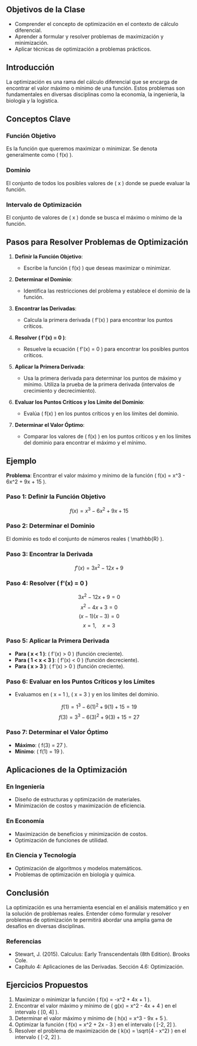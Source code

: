## Objetivos de la Clase
- Comprender el concepto de optimización en el contexto de cálculo diferencial.
- Aprender a formular y resolver problemas de maximización y minimización.
- Aplicar técnicas de optimización a problemas prácticos.

## Introducción
La optimización es una rama del cálculo diferencial que se encarga de encontrar el valor máximo o mínimo de una función. Estos problemas son fundamentales en diversas disciplinas como la economía, la ingeniería, la biología y la logística.

## Conceptos Clave

### Función Objetivo
Es la función que queremos maximizar o minimizar. Se denota generalmente como \( f(x) \).

### Dominio
El conjunto de todos los posibles valores de \( x \) donde se puede evaluar la función.

### Intervalo de Optimización
El conjunto de valores de \( x \) donde se busca el máximo o mínimo de la función.

## Pasos para Resolver Problemas de Optimización

1. **Definir la Función Objetivo**:
   - Escribe la función \( f(x) \) que deseas maximizar o minimizar.

2. **Determinar el Dominio**:
   - Identifica las restricciones del problema y establece el dominio de la función.

3. **Encontrar las Derivadas**:
   - Calcula la primera derivada \( f'(x) \) para encontrar los puntos críticos.

4. **Resolver \( f'(x) = 0 \)**:
   - Resuelve la ecuación \( f'(x) = 0 \) para encontrar los posibles puntos críticos.

5. **Aplicar la Primera Derivada**:
   - Usa la primera derivada para determinar los puntos de máximo y mínimo. Utiliza la prueba de la primera derivada (intervalos de crecimiento y decrecimiento).

6. **Evaluar los Puntos Críticos y los Límite del Dominio**:
   - Evalúa \( f(x) \) en los puntos críticos y en los límites del dominio.

7. **Determinar el Valor Óptimo**:
   - Comparar los valores de \( f(x) \) en los puntos críticos y en los límites del dominio para encontrar el máximo y el mínimo.

## Ejemplo

**Problema**: Encontrar el valor máximo y mínimo de la función \( f(x) = x^3 - 6x^2 + 9x + 15 \).

### Paso 1: Definir la Función Objetivo
$$
f(x) = x^3 - 6x^2 + 9x + 15
$$

### Paso 2: Determinar el Dominio
El dominio es todo el conjunto de números reales \( \mathbb{R} \).

### Paso 3: Encontrar la Derivada
$$
f'(x) = 3x^2 - 12x + 9
$$

### Paso 4: Resolver \( f'(x) = 0 \)
$$
3x^2 - 12x + 9 = 0
$$
$$
x^2 - 4x + 3 = 0
$$
$$
(x - 1)(x - 3) = 0
$$
$$
x = 1, \quad x = 3
$$

### Paso 5: Aplicar la Primera Derivada
- **Para \( x < 1 \)**: \( f'(x) > 0 \) (función creciente).
- **Para \( 1 < x < 3 \)**: \( f'(x) < 0 \) (función decreciente).
- **Para \( x > 3 \)**: \( f'(x) > 0 \) (función creciente).

### Paso 6: Evaluar en los Puntos Críticos y los Límites
- Evaluamos en \( x = 1 \), \( x = 3 \) y en los límites del dominio.

$$
f(1) = 1^3 - 6(1)^2 + 9(1) + 15 = 19
$$
$$
f(3) = 3^3 - 6(3)^2 + 9(3) + 15 = 27
$$

### Paso 7: Determinar el Valor Óptimo
- **Máximo**: \( f(3) = 27 \).
- **Mínimo**: \( f(1) = 19 \).

## Aplicaciones de la Optimización

### En Ingeniería
- Diseño de estructuras y optimización de materiales.
- Minimización de costos y maximización de eficiencia.

### En Economía
- Maximización de beneficios y minimización de costos.
- Optimización de funciones de utilidad.

### En Ciencia y Tecnología
- Optimización de algoritmos y modelos matemáticos.
- Problemas de optimización en biología y química.

## Conclusión
La optimización es una herramienta esencial en el análisis matemático y en la solución de problemas reales. Entender cómo formular y resolver problemas de optimización te permitirá abordar una amplia gama de desafíos en diversas disciplinas.

### Referencias
- Stewart, J. (2015). Calculus: Early Transcendentals (8th Edition). Brooks Cole.
- Capítulo 4: Aplicaciones de las Derivadas. Sección 4.6: Optimización.

## Ejercicios Propuestos
1. Maximizar o minimizar la función \( f(x) = -x^2 + 4x + 1 \).
2. Encontrar el valor máximo y mínimo de \( g(x) = x^2 - 4x + 4 \) en el intervalo \( [0, 4] \).
3. Determinar el valor máximo y mínimo de \( h(x) = x^3 - 9x + 5 \).
4. Optimizar la función \( f(x) = x^2 + 2x - 3 \) en el intervalo \( [-2, 2] \).
5. Resolver el problema de maximización de \( k(x) = \sqrt{4 - x^2} \) en el intervalo \( [-2, 2] \).
